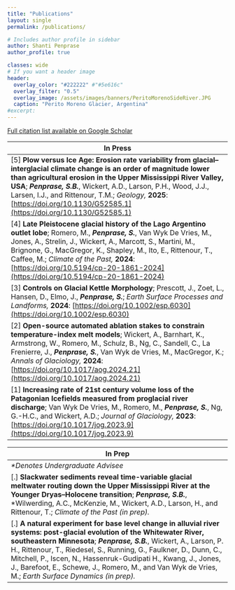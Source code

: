 ```yaml
---
title: "Publications"
layout: single
permalink: /publications/

# Includes author profile in sidebar
author: Shanti Penprase
author_profile: true

classes: wide
# If you want a header image
header:
  overlay_color: "#222222" #"#5e616c"
  overlay_filter: "0.5"
  overlay_image: /assets/images/banners/PeritoMorenoSideRiver.JPG
  caption: "Perito Moreno Glacier, Argentina"
#excerpt: 
---
```

[Full citation list available on Google Scholar](https://scholar.google.com/citations?user=Kjo77TIAAAAJ&hl=en)<br>

| In Press | 
| ------- | 
|[5] **Plow versus Ice Age: Erosion rate variability from glacial–interglacial climate change is an order of magnitude lower than agricultural erosion in the Upper Mississippi River Valley, USA**; <i>**Penprase, S.B.**</i>, Wickert, A.D., Larson, P.H., Wood, J.J., Larsen, I.J., and Rittenour, T.M.;<i> Geology,</i> **2025**: [https://doi.org/10.1130/G52585.1](https://doi.org/10.1130/G52585.1)| 
|[4] **Late Pleistocene glacial history of the Lago Argentino outlet lobe**; Romero, M., <i>**Penprase, S.**</i>, Van Wyk De Vries, M., Jones, A., Strelin, J., Wickert, A., Marcott, S., Martini, M., Brignone, G., MacGregor, K., Shapley, M., Ito, E., Rittenour, T., Caffee, M.; <i>Climate of the Past,</i> **2024**: [https://doi.org/10.5194/cp-20-1861-2024](https://doi.org/10.5194/cp-20-1861-2024)|
|[3] **Controls on Glacial Kettle Morphology**; Prescott, J., Zoet, L., Hansen, D., Elmo, J., <i>**Penprase, S.**</i>; <i>Earth Surface Processes and Landforms,</i> **2024**: [https://doi.org/10.1002/esp.6030](https://doi.org/10.1002/esp.6030)|
|[2] **Open-source automated ablation stakes to constrain temperature-index melt models**; Wickert, A., Barnhart, K., Armstrong, W., Romero, M., Schulz, B., Ng, C., Sandell, C., La Frenierre, J., <i>**Penprase, S.**</i>, Van Wyk de Vries, M., MacGregor, K.; <i> Annals of Glaciology,</i> **2024**:  [https://doi.org/10.1017/aog.2024.21](https://doi.org/10.1017/aog.2024.21)|
|[1] **Increasing rate of 21st century volume loss of the Patagonian Icefields measured from proglacial river discharge**; Van Wyk De Vries, M., Romero, M., <i>**Penprase, S.**</i>, Ng, G.-H.C., and Wickert, A.D.; <i>Journal of Glaciology,</i> **2023**: [https://doi.org/10.1017/jog.2023.9](https://doi.org/10.1017/jog.2023.9)|
 


| In Prep | 
| ------- | 
|<i>*Denotes Undergraduate Advisee</i>|
|[.] **Slackwater sediments reveal time-variable glacial meltwater routing down the Upper Mississippi River at the Younger Dryas–Holocene transition**; <i>**Penprase, S.B.**</i>, *Wilwerding, A.C., McKenzie, M., Wickert, A.D., Larson, H., and Rittenour, T.; <i>Climate of the Past (in prep).</i> |
|[.] **A natural experiment for base level change in alluvial river systems: post-glacial evolution of the Whitewater River, southeastern Minnesota**; <i>**Penprase, S.B.**</i>, Wickert, A., Larson, P. H., Rittenour, T., Riedesel, S., Running, G., Faulkner, D., Dunn, C., Mitchell, P., Iscen, N., Hassenruk-Gudipati H., Kwang, J., Jones, J., Barefoot, E., Schewe, J., Romero, M., and Van Wyk de Vries, M.; <i>Earth Surface Dynamics (in prep).</i>|